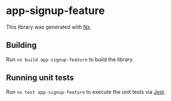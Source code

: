 # app-signup-feature

This library was generated with [Nx](https://nx.dev).

## Building

Run `nx build app-signup-feature` to build the library.

## Running unit tests

Run `nx test app-signup-feature` to execute the unit tests via [Jest](https://jestjs.io).
